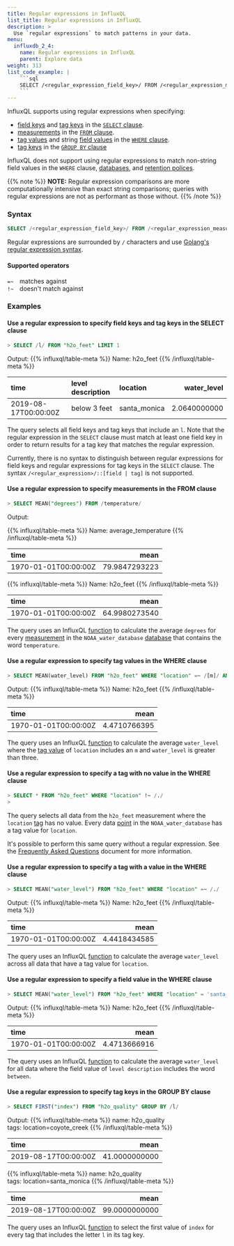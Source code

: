 ```yaml
---
title: Regular expressions in InfluxQL
list_title: Regular expressions in InfluxQL
description: >
  Use `regular expressions` to match patterns in your data.
menu:
  influxdb_2_4:
    name: Regular expressions in InfluxQL
    parent: Explore data
weight: 313
list_code_example: |
    ```sql
    SELECT /<regular_expression_field_key>/ FROM /<regular_expression_measurement>/ WHERE [<tag_key> <operator> /<regular_expression_tag_value>/ | <field_key> <operator> /<regular_expression_field_value>/] GROUP BY /<regular_expression_tag_key>/
    ```
---
```


InfluxQL supports using regular expressions when specifying:

* [field keys](/influxdb/v2.4/reference/glossary/#field-key) and [tag keys](/influxdb/v2.4/reference/glossary/#tag-key) in the [`SELECT` clause](/influxdb/v2.4/query-data/influxql/explore-data/select/). 
* [measurements](/influxdb/v2.4/reference/glossary/#measurement) in the [`FROM` clause](/influxdb/v2.4/query-data/influxql/explore-data/select/#from-clause).
* [tag values](/influxdb/v2.4/reference/glossary/#tag-value) and string [field values](/influxdb/v2.4/reference/glossary/#field-value) in the [`WHERE` clause](/influxdb/v2.4/query-data/influxql/explore-data/where/).
* [tag keys](/influxdb/v2.4/reference/glossary/#tag-key) in the [`GROUP BY` clause](/influxdb/v2./query-data/influxql/explore-data/group-by/)

InfluxQL does not support using regular expressions to match
non-string field values in the
`WHERE` clause,
[databases](/influxdb/v2.4/reference/glossary/#database), and
[retention polices](/influxdb/v2.4/reference/glossary/#retention-policy-rp).

{{% note %}}
**NOTE:** Regular expression comparisons are more computationally intensive than exact
string comparisons; queries with regular expressions are not as performant
as those without.
{{% /note %}}

### Syntax

```sql
SELECT /<regular_expression_field_key>/ FROM /<regular_expression_measurement>/ WHERE [<tag_key> <operator> /<regular_expression_tag_value>/ | <field_key> <operator> /<regular_expression_field_value>/] GROUP BY /<regular_expression_tag_key>/
```

Regular expressions are surrounded by `/` characters and use
[Golang's regular expression syntax](http://golang.org/pkg/regexp/syntax/).

#### Supported operators

`=~`&emsp;matches against  
`!~`&emsp;doesn't match against

### Examples

#### Use a regular expression to specify field keys and tag keys in the SELECT clause

```sql
> SELECT /l/ FROM "h2o_feet" LIMIT 1
```

Output:
{{% influxql/table-meta %}}
Name: h2o_feet
{{% /influxql/table-meta %}}

| time | level description | location |  water_level|
| :------------ | :----------------| :--------------| --------------:|
| 2019-08-17T00:00:00Z | below 3 feet | santa_monica |  2.0640000000|

The query selects all field keys and tag keys that include an `l`.
Note that the regular expression in the `SELECT` clause must match at least one
field key in order to return results for a tag key that matches the regular
expression.

Currently, there is no syntax to distinguish between regular expressions for
field keys and regular expressions for tag keys in the `SELECT` clause.
The syntax `/<regular_expression>/::[field | tag]` is not supported.

#### Use a regular expression to specify measurements in the FROM clause

```sql
> SELECT MEAN("degrees") FROM /temperature/
```

Output:

{{% influxql/table-meta %}}
Name: average_temperature
{{% /influxql/table-meta %}}

| time   | mean |
| :------------------ | ---------------------:|
| 1970-01-01T00:00:00Z | 79.9847293223 |

{{% influxql/table-meta %}}
Name: h2o_feet
{{% /influxql/table-meta %}}

| time   | mean |
| :------------------ | ---------------------:|
| 1970-01-01T00:00:00Z | 64.9980273540 |

The query uses an InfluxQL [function](/enterprise_influxdb/v1.9/query_language/functions/)
to calculate the average `degrees` for every [measurement](/enterprise_influxdb/v1.9/concepts/glossary#measurement) in the `NOAA_water_database`
[database](/enterprise_influxdb/v1.9/concepts/glossary#database) that contains the word `temperature`.

#### Use a regular expression to specify tag values in the WHERE clause

```sql
> SELECT MEAN(water_level) FROM "h2o_feet" WHERE "location" =~ /[m]/ AND "water_level" > 3
```

Output:
{{% influxql/table-meta %}}
Name: h2o_feet
{{% /influxql/table-meta %}}

| time   | mean |
| :------------------ | ---------------------:|
| 1970-01-01T00:00:00Z | 4.4710766395|

The query uses an InfluxQL [function](/enterprise_influxdb/v1.9/query_language/functions/)
to calculate the average `water_level` where the [tag value](/enterprise_influxdb/v1.9/concepts/glossary#tag-value) of `location`
includes an `m` and `water_level` is greater than three.

#### Use a regular expression to specify a tag with no value in the WHERE clause

```sql
> SELECT * FROM "h2o_feet" WHERE "location" !~ /./
>
```

The query selects all data from the `h2o_feet` measurement where the `location`
[tag](/enterprise_influxdb/v1.9/concepts/glossary#tag) has no value.
Every data [point](/enterprise_influxdb/v1.9/concepts/glossary#point) in the `NOAA_water_database` has a tag value for `location`.

It's possible to perform this same query without a regular expression.
See the
[Frequently Asked Questions](/enterprise_influxdb/v1.9/troubleshooting/frequently-asked-questions/#how-do-i-select-data-with-a-tag-that-has-no-value)
document for more information.

#### Use a regular expression to specify a tag with a value in the WHERE clause

```sql
> SELECT MEAN("water_level") FROM "h2o_feet" WHERE "location" =~ /./
```

Output:
{{% influxql/table-meta %}}
Name: h2o_feet
{{% /influxql/table-meta %}}

| time   | mean |
| :------------------ | ---------------------:|
| 1970-01-01T00:00:00Z |  4.4418434585|

The query uses an InfluxQL [function](/enterprise_influxdb/v1.9/query_language/functions/)
to calculate the average `water_level` across all data that have a tag value for
`location`.

#### Use a regular expression to specify a field value in the WHERE clause

```sql
> SELECT MEAN("water_level") FROM "h2o_feet" WHERE "location" = 'santa_monica' AND "level description" =~ /between/
```

Output:
{{% influxql/table-meta %}}
Name: h2o_feet
{{% /influxql/table-meta %}}

| time   | mean |
| :------------------ | ---------------------:|
| 1970-01-01T00:00:00Z | 4.4713666916

The query uses an InfluxQL [function](/enterprise_influxdb/v1.9/query_language/functions/)
to calculate the average `water_level` for all data where the field value of
`level description` includes the word `between`.

#### Use a regular expression to specify tag keys in the GROUP BY clause

```sql
> SELECT FIRST("index") FROM "h2o_quality" GROUP BY /l/
```

Output: 
{{% influxql/table-meta %}}
name: h2o_quality  
tags: location=coyote_creek
{{% /influxql/table-meta %}}

| time | mean |
| :------------------ |-------------------:|
| 2019-08-17T00:00:00Z | 41.0000000000 |


{{% influxql/table-meta %}}
name: h2o_quality  
tags: location=santa_monica
{{% /influxql/table-meta %}}

| time | mean |
| :------------------ |-------------------:|
| 2019-08-17T00:00:00Z | 99.0000000000 |

The query uses an InfluxQL [function](/enterprise_influxdb/v1.9/query_language/functions/)
to select the first value of `index` for every tag that includes the letter `l`
in its tag key.